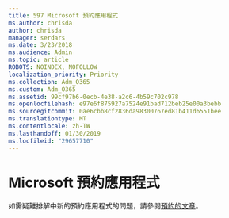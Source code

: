 ```yaml
---
title: 597 Microsoft 預約應用程式
ms.author: chrisda
author: chrisda
manager: serdars
ms.date: 3/23/2018
ms.audience: Admin
ms.topic: article
ROBOTS: NOINDEX, NOFOLLOW
localization_priority: Priority
ms.collection: Adm_O365
ms.custom: Adm_O365
ms.assetid: 99cf97b6-0ecb-4e38-a2c6-4b59c702c978
ms.openlocfilehash: e97e6f875927a7524e91bad712beb25e00a3bebb
ms.sourcegitcommit: 0ae6cbb8cf2836da98300767ed81b411d6551bee
ms.translationtype: MT
ms.contentlocale: zh-TW
ms.lasthandoff: 01/30/2019
ms.locfileid: "29657710"
---
```

# <a name="microsoft-bookings-app"></a>Microsoft 預約應用程式

如需疑難排解中新的預約應用程式的問題，請參閱[預約的文章](https://support.office.com/article/b9c9295c-c654-4b10-b5cc-f739825fc092)。
  

